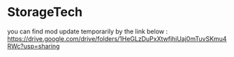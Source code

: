 # StorageTech

you can find mod update temporarily by the link below :  
https://drive.google.com/drive/folders/1HeGLzDuPxXtwfjhiUaj0mTuvSKmu4RWc?usp=sharing
